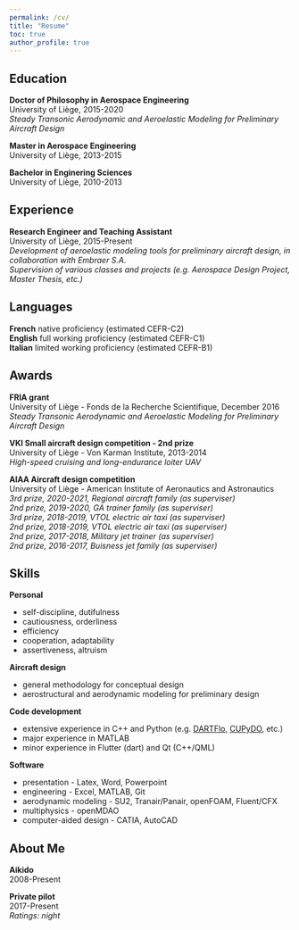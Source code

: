 ```yaml
---
permalink: /cv/
title: "Resume"
toc: true
author_profile: true
---
```


## Education
**Doctor of Philosophy in Aerospace Engineering**  
University of Liège, 2015-2020  
*Steady Transonic Aerodynamic and Aeroelastic Modeling for Preliminary Aircraft Design*

**Master in Aerospace Engineering**  
University of Liège, 2013-2015

**Bachelor in Enginering Sciences**  
University of Liège, 2010-2013

## Experience
**Research Engineer and Teaching Assistant**  
University of Liège, 2015-Present  
*Development of aeroelastic modeling tools for preliminary aircraft design, in collaboration with Embraer S.A.*  
*Supervision of various classes and projects (e.g. Aerospace Design Project, Master Thesis, etc.)*

## Languages
**French** native proficiency (estimated CEFR-C2)  
**English** full working proficiency (estimated CEFR-C1)  
**Italian** limited working proficiency (estimated CEFR-B1)

## Awards
**FRIA grant**  
University of Liège - Fonds de la Recherche Scientifique, December 2016  
*Steady Transonic Aerodynamic and Aeroelastic Modeling for Preliminary Aircraft Design*

**VKI Small aircraft design competition - 2nd prize**  
University of Liège - Von Karman Institute, 2013-2014  
*High-speed cruising and long-endurance loiter UAV*

**AIAA Aircraft design competition**  
University of Liège - American Institute of Aeronautics and Astronautics  
*3rd prize, 2020-2021, Regional aircraft family (as superviser)*  
*2nd prize, 2019-2020, GA trainer family (as superviser)*  
*3rd prize, 2018-2019, VTOL electric air taxi (as superviser)*  
*2nd prize, 2018-2019, VTOL electric air taxi (as superviser)*  
*2nd prize, 2017-2018, Military jet trainer (as superviser)*  
*2nd prize, 2016-2017, Buisness jet family (as superviser)*

## Skills
**Personal**  
- self-discipline, dutifulness
- cautiousness, orderliness
- efficiency
- cooperation, adaptability
- assertiveness, altruism

**Aircraft design**  
- general methodology for conceptual design
- aerostructural and aerodynamic modeling for preliminary design

**Code development**  
- extensive experience in C++ and Python (e.g. [DARTFlo](https://gitlab.uliege.be/am-dept/dartflo), [CUPyDO](https://github.com/ulgltas/CUPyDO), etc.)
- major experience in MATLAB
- minor experience in Flutter (dart) and Qt (C++/QML)

**Software**  
- presentation - Latex, Word, Powerpoint
- engineering - Excel, MATLAB, Git
- aerodynamic modeling - SU2, Tranair/Panair, openFOAM, Fluent/CFX
- multiphysics - openMDAO
- computer-aided design - CATIA, AutoCAD

## About Me
**Aikido**  
2008-Present

**Private pilot**  
2017-Present  
*Ratings: night*
